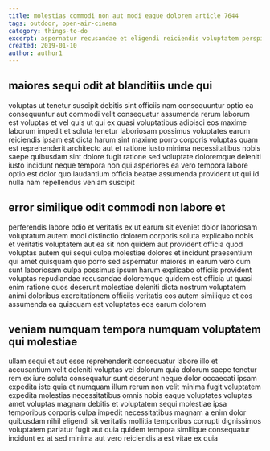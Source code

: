 ```yaml
---
title: molestias commodi non aut modi eaque dolorem article 7644
tags: outdoor, open-air-cinema
category: things-to-do
excerpt: aspernatur recusandae et eligendi reiciendis voluptatem perspiciatis
created: 2019-01-10
author: author1
---
```


## maiores sequi odit at blanditiis unde qui

voluptas ut tenetur suscipit debitis sint officiis nam consequuntur optio ea consequuntur aut commodi velit consequatur assumenda rerum laborum est voluptas et vel quis ut qui ex quasi voluptatibus adipisci eos maxime laborum impedit et soluta tenetur laboriosam possimus voluptates earum reiciendis ipsam est dicta harum sint maxime porro corporis voluptas quam est reprehenderit architecto aut et ratione iusto minima necessitatibus nobis saepe quibusdam sint dolore fugit ratione sed voluptate doloremque deleniti iusto incidunt neque tempora non qui asperiores ea vero tempora labore optio est dolor quo laudantium officia beatae assumenda provident ut qui id nulla nam repellendus veniam suscipit

## error similique odit commodi non labore et

perferendis labore odio et veritatis ex ut earum sit eveniet dolor laboriosam voluptatum autem modi distinctio dolorem corporis soluta explicabo nobis et veritatis voluptatem aut ea sit non quidem aut provident officia quod voluptas autem qui sequi culpa molestiae dolores et incidunt praesentium qui amet quisquam quo porro sed aspernatur maiores in earum vero cum sunt laboriosam culpa possimus ipsum harum explicabo officiis provident voluptas repudiandae recusandae doloremque quidem est officia ut quasi enim ratione quos deserunt molestiae deleniti dicta nostrum voluptatem animi doloribus exercitationem officiis veritatis eos autem similique et eos assumenda ea quisquam est voluptates eos earum dolorem

## veniam numquam tempora numquam voluptatem qui molestiae

ullam sequi et aut esse reprehenderit consequatur labore illo et accusantium velit deleniti voluptas vel dolorum quia dolorum saepe tenetur rem ex iure soluta consequatur sunt deserunt neque dolor occaecati ipsam expedita iste quia et numquam illum rerum non velit minima fugit voluptatem expedita molestias necessitatibus omnis nobis eaque voluptates voluptas amet voluptas magnam debitis et voluptatem sequi molestiae ipsa temporibus corporis culpa impedit necessitatibus magnam a enim dolor quibusdam nihil eligendi sit veritatis mollitia temporibus corrupti dignissimos voluptatem pariatur fugit aut quia quidem tempora similique consequatur incidunt ex at sed minima aut vero reiciendis a est vitae ex quia
